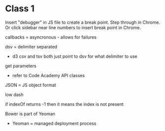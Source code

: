 # Class 1

Insert "debugger" in JS file to create a break point. Step through in Chrome. Or click sidebar near line numbers to insert break point in Chrome.

callbacks = asyncronous - allows for failures

dsv = delimiter separated 
- d3 csv and tsv both just point to dsv for what delimiter to use

get parameters 
- refer to Code Academy API classes

JSON = JS object format

low dash

if indexOf returns -1 then it means the index is not present

Bower is part of Yeoman
- Yeoman = managed deployment process